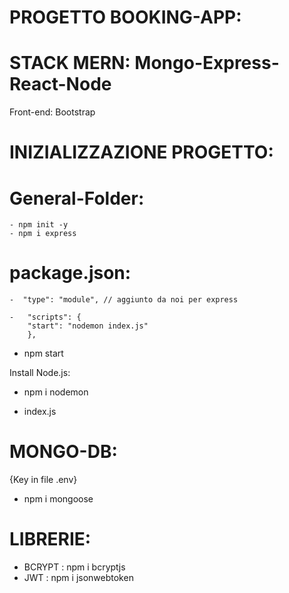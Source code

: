 # PROGETTO BOOKING-APP:

# STACK MERN: Mongo-Express-React-Node

Front-end: Bootstrap

# INIZIALIZZAZIONE PROGETTO:

# General-Folder:
    - npm init -y
    - npm i express


# package.json:
    -  "type": "module", // aggiunto da noi per express

    -   "scripts": {
        "start": "nodemon index.js"
        },


- npm start

Install Node.js:
-  npm i nodemon
*  index.js


# MONGO-DB:
{Key in file .env}
-  npm i mongoose



# LIBRERIE:

- BCRYPT :  npm i bcryptjs
- JWT :     npm i jsonwebtoken
